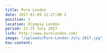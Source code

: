 ```yaml
---
title: Pure London
date: 2017-01-09 12:27:00 Z
position: 1
location: Olympia London
period: 23-25 July 2017
link: http://www.purelondon.com/
image: "/uploads/Pure-London-July-2017.jpg"
has-content: 
---
```


